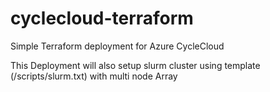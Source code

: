 # cyclecloud-terraform
Simple Terraform deployment for Azure CycleCloud

This Deployment will also setup slurm cluster using template (/scripts/slurm.txt) with multi node Array
